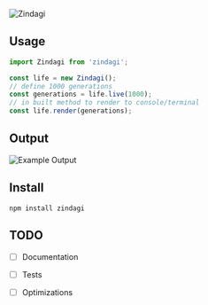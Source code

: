 ![Zindagi][logo]

## Usage

```js
import Zindagi from 'zindagi';

const life = new Zindagi();
// define 1000 generations
const generations = life.live(1000);
// in built method to render to console/terminal
const life.render(generations);
```

## Output
![Example Output][example-output-gif]

## Install
```
npm install zindagi
```

## TODO
- [ ] Documentation
- [ ] Tests
- [ ] Optimizations


[logo]: https://res.cloudinary.com/tbking/image/upload/v1604344754/zindagi/zindagi-logo.gif
[example-output-gif]: https://res.cloudinary.com/tbking/video/upload/e_loop/v1604272423/zindagi/example1.gif
